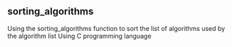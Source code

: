 ## sorting_algorithms
Using the sorting_algorithms function to sort the list of algorithms used   by the  algorithm   list
Using C programming language
